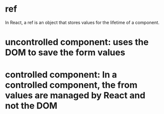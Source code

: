 # ref
In React, a ref is an object that stores values for the lifetime of a component.


# uncontrolled component: uses the DOM to save the form values
# controlled component: In a controlled component, the from values are managed by React and not the DOM



